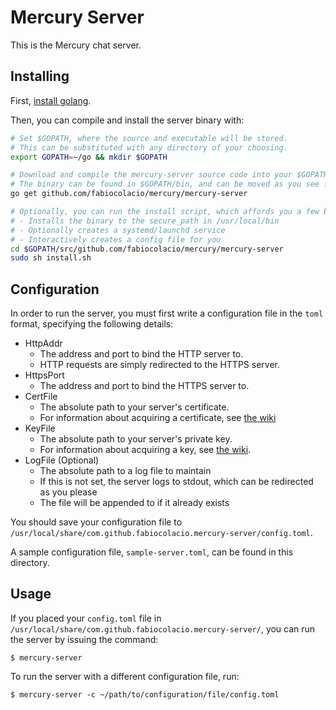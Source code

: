 # Mercury Server

This is the Mercury chat server.

## Installing

First, [install golang](https://golang.org/dl/).

Then, you can compile and install the server binary with:

```sh
# Set $GOPATH, where the source and executable will be stored.
# This can be substituted with any directory of your choosing.
export GOPATH=~/go && mkdir $GOPATH

# Download and compile the mercury-server source code into your $GOPATH.
# The binary can be found in $GOPATH/bin, and can be moved as you see fit.
go get github.com/fabiocolacio/mercury/mercury-server

# Optionally, you can run the install script, which affords you a few benefits:
# - Installs the binary to the secure_path in /usr/local/bin
# - Optionally creates a systemd/launchd service
# - Interactively creates a config file for you
cd $GOPATH/src/github.com/fabiocolacio/mercury/mercury-server
sudo sh install.sh
```

## Configuration

In order to run the server, you must first write a configuration file in the ``toml`` format, specifying the following details:

* HttpAddr
  * The address and port to bind the HTTP server to.
  * HTTP requests are simply redirected to the HTTPS server.
* HttpsPort
  * The address and port to bind the HTTPS server to.
* CertFile
  * The absolute path to your server's certificate.
  * For information about acquiring a certificate, see [the wiki](https://github.com/fabiocolacio/Mercury/wiki/Acquiring-an-SSL-Certificate)
* KeyFile
  * The absolute path to your server's private key.
  * For information about acquiring a key, see [the wiki](https://github.com/fabiocolacio/Mercury/wiki/Acquiring-an-SSL-Certificate).
* LogFile (Optional)
  * The absolute path to a log file to maintain
  * If this is not set, the server logs to stdout, which can be redirected as you please
  * The file will be appended to if it already exists

You should save your configuration file to ``/usr/local/share/com.github.fabiocolacio.mercury-server/config.toml``.

A sample configuration file, ``sample-server.toml``, can be found in this directory.

## Usage

If you placed your ``config.toml`` file in ``/usr/local/share/com.github.fabiocolacio.mercury-server/``, you can run the server by issuing the command:

```
$ mercury-server
```

To run the server with a different configuration file, run:

```
$ mercury-server -c ~/path/to/configuration/file/config.toml
```
